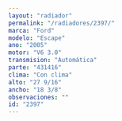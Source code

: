 ```yaml
---
layout: "radiador"
permalink: "/radiadores/2397/"
marca: "Ford"
modelo: "Escape"
ano: "2005"
motor: "V6 3.0"
transmision: "Automática"
parte: "431416"
clima: "Con clima"
alto: "27 9/16"
ancho: "18 3/8"
observaciones: ""
id: "2397"
---
```



